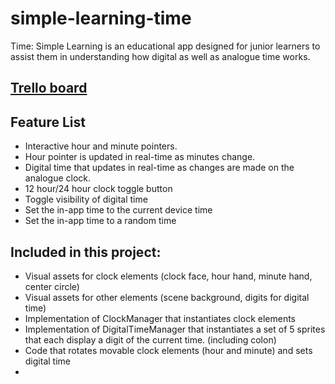 # simple-learning-time
Time: Simple Learning is an educational app designed for junior learners to assist them in understanding how digital as well as analogue time works.

## [Trello board](https://trello.com/b/1EXTg8VL/simple-learning-time)

## Feature List
* Interactive hour and minute pointers.
* Hour pointer is updated in real-time as minutes change.
* Digital time that updates in real-time as changes are made on the analogue clock.
* 12 hour/24 hour clock toggle button
* Toggle visibility of digital time
* Set the in-app time to the current device time
* Set the in-app time to a random time


## Included in this project:
* Visual assets for clock elements (clock face, hour hand, minute hand, center circle)
* Visual assets for other elements (scene background, digits for digital time)
* Implementation of ClockManager that instantiates clock elements
* Implementation of DigitalTimeManager that instantiates a set of 5 sprites that each display a digit of the current time. (including colon)
* Code that rotates movable clock elements (hour and minute) and sets digital time
* 




